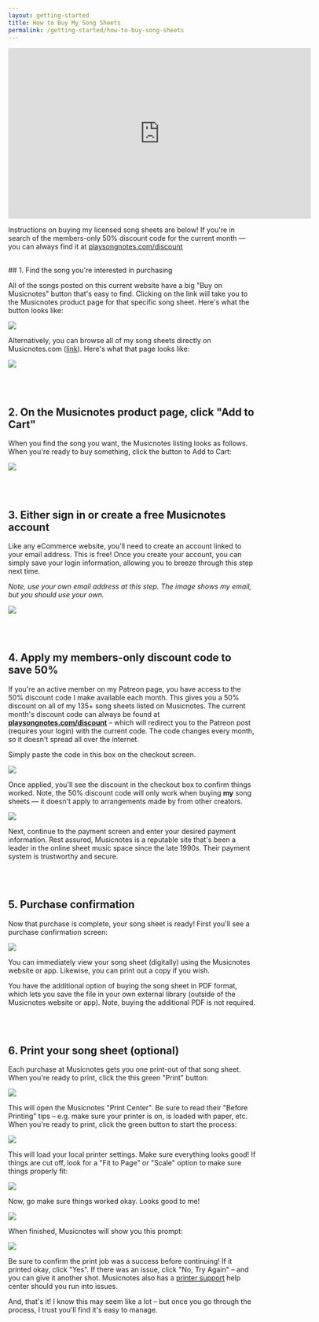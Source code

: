 ```yaml
---
layout: getting-started
title: How to Buy My Song Sheets
permalink: /getting-started/how-to-buy-song-sheets
---
```


<iframe width="616" height="347" src="https://www.youtube.com/embed/Jx2wOsbPW8o?showinfo=0" frameborder="0" allowfullscreen></iframe>
<!-- https://youtu.be/Jx2wOsbPW8o -->

<p class="large">Instructions on buying my licensed song sheets are below! If you're in search of the members-only 50% discount code for the current month — you can always find it at <a class="gray-dark" href="http://playsongnotes.com/discount">playsongnotes.com/discount</a></p>

<br />
## 1. Find the song you're interested in purchasing

All of the songs posted on this current website have a big "Buy on Musicnotes" button that's easy to find. Clicking on the link will take you to the Musicnotes product page for that specific song sheet. Here's what the button looks like:

<img class="pretty-img" src="https://imagedelivery.net/GppmjzYePBmVFRqlA4p8pQ/c85332fe-6f63-416f-b422-935e50504900/public" />

Alternatively, you can browse all of my song sheets directly on Musicnotes.com ([link](https://www.musicnotes.com/sheet-music/artist/song-notes-by-david-pots)). Here's what that page looks like:

<img class="pretty-img" src="https://imagedelivery.net/GppmjzYePBmVFRqlA4p8pQ/3c937150-4986-459b-2474-61da5ec33200/public" />

<br /><br />
## 2. On the Musicnotes product page, click "Add to Cart"

When you find the song you want, the Musicnotes listing looks as follows. When you're ready to buy something, click the button to Add to Cart:

<img class="pretty-img" src="https://imagedelivery.net/GppmjzYePBmVFRqlA4p8pQ/703d83d5-6f93-4a76-b2fc-1329f2987b00/public" />


<br /><br />
## 3. Either sign in or create a free Musicnotes account

Like any eCommerce website, you'll need to create an account linked to your email address. This is free! Once you create your account, you can simply save your login information, allowing you to breeze through this step next time.

_Note, use your own email address at this step. The image shows my email, but you should use your own._

<img class="pretty-img" src="https://imagedelivery.net/GppmjzYePBmVFRqlA4p8pQ/9dd9b05a-b509-4285-3fd5-a0049f320400/public" />

<br /><br />
## 4. Apply my members-only discount code to save 50%

If you're an active member on my Patreon page, you have access to the 50% discount code I make available each month. This gives you a 50% discount on all of my 135+ song sheets listed on Musicnotes. The current month's discount code can always be found at **[playsongnotes.com/discount](https://playsongnotes.com/discount)** – which will redirect you to the Patreon post (requires your login) with the current code. The code changes every month, so it doesn't spread all over the internet.

Simply paste the code in this box on the checkout screen.

<img class="pretty-img" src="https://imagedelivery.net/GppmjzYePBmVFRqlA4p8pQ/047d7749-d8a9-4519-e0f7-56a2c9d04e00/public" />

Once applied, you'll see the discount in the checkout box to confirm things worked. Note, the 50% discount code will only work when buying **my** song sheets — it doesn't apply to arrangements made by from other creators.

<img class="pretty-img" src="https://imagedelivery.net/GppmjzYePBmVFRqlA4p8pQ/e6abc8f8-d76e-46d8-ac5e-833e310efd00/public" />

Next, continue to the payment screen and enter your desired payment information. Rest assured, Musicnotes is a reputable site that's been a leader in the online sheet music space since the late 1990s. Their payment system is trustworthy and secure.

<br /><br />
## 5. Purchase confirmation

Now that purchase is complete, your song sheet is ready! First you'll see a purchase confirmation screen:

<img class="pretty-img" src="https://imagedelivery.net/GppmjzYePBmVFRqlA4p8pQ/97eb3ee8-d17e-4230-4ed9-9f7b86e8fd00/public" />

You can immediately view your song sheet (digitally) using the Musicnotes website or app. Likewise, you can print out a copy if you wish.

You have the additional option of buying the song sheet in PDF format, which lets you save the file in your own external library (outside of the Musicnotes website or app). Note, buying the additional PDF is not required.

<br /><br />
## 6. Print your song sheet (optional)

Each purchase at Musicnotes gets you one print-out of that song sheet. When you're ready to print, click the this green "Print" button:

<img class="pretty-img" src="https://imagedelivery.net/GppmjzYePBmVFRqlA4p8pQ/7f20f83d-b79c-4801-736c-efbcea78d700/public" />

This will open the Musicnotes "Print Center". Be sure to read their "Before Printing" tips – e.g. make sure your printer is on, is loaded with paper, etc.  When you're ready to print, click the green button to start the process:

<img class="pretty-img" src="https://imagedelivery.net/GppmjzYePBmVFRqlA4p8pQ/1a059b3a-19dd-4728-2f06-fc06b9ee2c00/public" />

This will load your local printer settings. Make sure everything looks good! If things are cut off, look for a "Fit to Page" or "Scale" option to make sure things properly fit:

<img class="pretty-img" src="https://imagedelivery.net/GppmjzYePBmVFRqlA4p8pQ/dbd703e7-6206-4b88-e34b-37f54a2e9200/public" />

Now, go make sure things worked okay. Looks good to me!

<img class="pretty-img" src="https://imagedelivery.net/GppmjzYePBmVFRqlA4p8pQ/fb7132c3-190d-4587-28ad-54ad341e0000/public" />

When finished, Musicnotes will show you this prompt:

<img class="pretty-img" src="https://imagedelivery.net/GppmjzYePBmVFRqlA4p8pQ/13424404-469b-4b1c-2989-a0787f139700/public" />

Be sure to confirm the print job was a success before continuing! If it printed okay, click "Yes". If there was an issue, click "No, Try Again" – and you can give it another shot. Musicnotes also has a [printer support](https://help.musicnotes.com/hc/en-us/categories/200100888-Printing-Help) help center should you run into issues.

And, that's it! I know this may seem like a lot – but once you go through the process, I trust you'll find it's easy to manage.

<br /><br />
